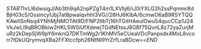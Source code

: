 $START$hrLl6dwsigJ/Ab3th9qA2npPZgT4m1LXVbj6/iJ0iYXLG2h2ssPqmmr8dBjH03c5/OssincyfJbj7at8pwaIqvhhI3VG//28HJ6KIbA/6cmwO6aB9R5YTQQKAwIlSnNsq4YNhMjNMOTAt9D/FNP2tIbTj16hTGitHAeuIOwu54qucCCp1J24VkJwLl9qBROBkiw2HKLSWSiUfXdewjTGdNEtssJ8GBf75QvnL8z72yaZurjMuRz2kDepSjW9pY6mknQ7DKTmWg2r1KhMV5eCUeaVDcPanpxdx4MxL8vcorr7tDkUQrymvqXBa2FFXtccfph26NtNI9YrZrfLraBDcw==$END$